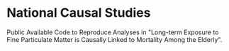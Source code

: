 # National Causal Studies
Public Available Code to Reproduce Analyses in "Long-term Exposure to Fine Particulate Matter is Causally Linked to Mortality Among the Elderly".
